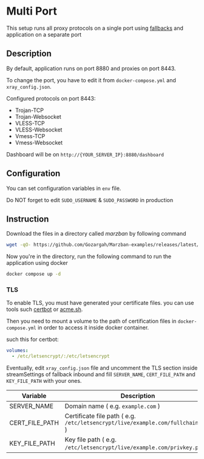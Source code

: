 # Multi Port
This setup runs all proxy protocols on a single port using [fallbacks](https://xtls.github.io/config/features/fallback.html) and application on a separate port

## Description
By default, application runs on port 8880 and proxies on port 8443.

To change the port, you have to edit it from `docker-compose.yml` and `xray_config.json`.

Configured protocols on port 8443:
- Trojan-TCP
- Trojan-Websocket
- VLESS-TCP
- VLESS-Websocket
- Vmess-TCP
- Vmess-Websocket

Dashboard will be on `http://{YOUR_SERVER_IP}:8880/dashboard`

## Configuration
You can set configuration variables in `env` file.

Do NOT forget to edit `SUDO_USERNAME` & `SUDO_PASSWORD` in production

## Instruction
Download the files in a directory called *marzban* by following command
```bash
wget -qO- https://github.com/Gozargah/Marzban-examples/releases/latest/download/single-port-proxy.tar.gz | tar xz --xform 's/single-port-proxy/marzban/' && cd marzban
```
Now you're in the directory, run the following command to run the application using docker
```bash
docker compose up -d
```

### TLS
To enable TLS, you must have generated your certificate files. you can use tools such [certbot](https://github.com/certbot/certbot) or [acme.sh](https://github.com/acmesh-official/acme.sh).

Then you need to mount a volume to the path of certification files in `docker-compose.yml` in order to access it inside docker container.

such this for certbot:
```yaml
volumes:
  - /etc/letsencrypt/:/etc/letsencrypt
```

Eventually, edit `xray_config.json` file and uncomment the TLS section inside streamSettings of fallback inbound and fill `SERVER_NAME`, `CERT_FILE_PATH` and `KEY_FILE_PATH` with your ones.


| Variable       | Description                                                                      |
| -------------- | -------------------------------------------------------------------------------- |
| SERVER_NAME    | Domain name ( e.g. `example.com` )                                               |
| CERT_FILE_PATH | Certificate file path ( e.g. `/etc/letsencrypt/live/example.com/fullchain.pem` ) |
| KEY_FILE_PATH  | Key file path ( e.g. `/etc/letsencrypt/live/example.com/privkey.pem` )           |


